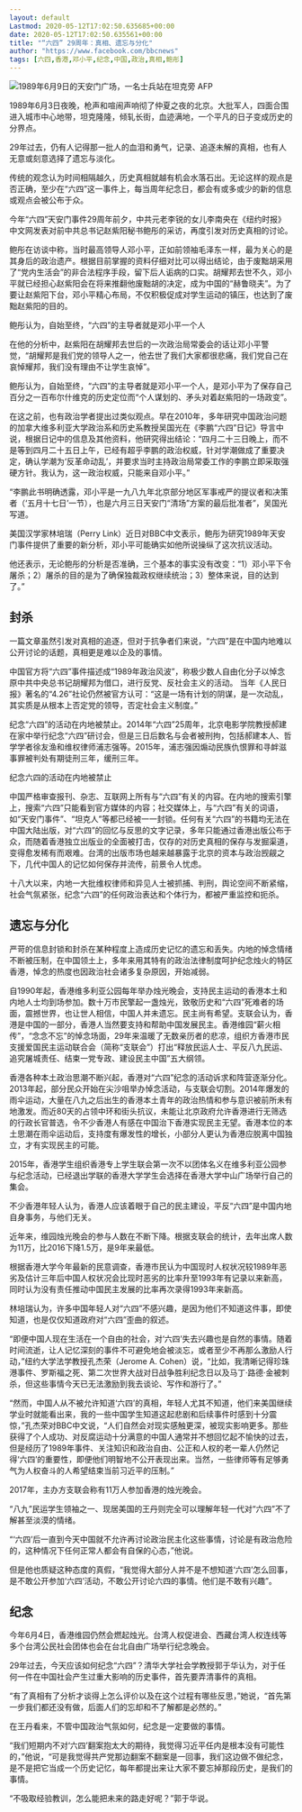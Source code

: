 ```yaml
---
layout: default
Lastmod: 2020-05-12T17:02:50.635685+00:00
date: 2020-05-12T17:02:50.635561+00:00
title: "“六四” 29周年：真相、遗忘与分化"
author: "https://www.facebook.com/bbcnews"
tags: [六四,香港,邓小平,纪念,中国,政治,真相,鲍彤]
---
```


 ![1989年6月9日的天安门广场，一名士兵站在坦克旁](https://images.weserv.nl/?url=https%3A//ichef.bbci.co.uk/news/320/cpsprodpb/0F10/production/_101865830_0b8dc897-17e2-4238-9eab-c67ea3173af9.jpg) AFP 

1989年6月3日夜晚，枪声和喧闹声响彻了仲夏之夜的北京。大批军人，四面合围进入城市中心地带，坦克隆隆，倾轧长街，血迹满地，一个平凡的日子变成历史的分界点。

29年过去，仍有人记得那一批人的血泪和勇气，记录、追逐未解的真相，也有人无意或刻意选择了遗忘与淡化。

传统的观念认为时间相隔越久，历史真相就越有机会水落石出。无论这样的观点是否正确，至少在“六四”这一事件上，每当周年纪念日，都会有或多或少的新的信息或观点会被公布于众。

今年“六四”天安门事件29周年前夕，中共元老李锐的女儿李南央在《纽约时报》中文网发表对前中共总书记赵紫阳秘书鲍彤的采访，再度引发对历史真相的讨论。

鲍彤在访谈中称，当时最高领导人邓小平，正如前领袖毛泽东一样，最为关心的是其身后的政治遗产。根据目前掌握的资料仔细对比可以得出结论，由于废黜胡采用了“党内生活会”的非合法程序手段，留下后人诟病的口实。胡耀邦去世不久，邓小平就已经担心赵紫阳会在将来推翻他废黜胡的决定，成为中国的“赫鲁晓夫”。为了要让赵紫阳下台，邓小平精心布局，不仅积极促成对学生运动的镇压，也达到了废黜赵紫阳的目的。

鲍彤认为，自始至终，“六四”的主导者就是邓小平一个人

在他的分析中，赵紫阳在胡耀邦去世后的一次政治局常委会的话让邓小平警觉，“胡耀邦是我们党的领导人之一，他去世了我们大家都很悲痛，我们党自己在哀悼耀邦，我们没有理由不让学生哀悼”。

鲍彤认为，自始至终，“六四”的主导者就是邓小平一个人，是邓小平为了保存自己百分之一百布尔什维克的历史定位而“个人谋划的、矛头对着赵紫阳的一场政变”。

在这之前，也有政治学者提出过类似观点。早在2010年，多年研究中国政治问题的加拿大维多利亚大学政治系和历史系教授吴国光在《李鹏“六四”日记》导言中说，根据日记中的信息及其他资料，他研究得出结论：“四月二十三日晚上，而不是等到四月二十五日上午，已经有超乎李鹏的政治权威，针对学潮做成了重要决定，确认学潮为‘反革命动乱’，并要求当时主持政治局常委工作的李鹏立即采取强硬方针。我认为，这一政治权威，只能来自邓小平。”

“李鹏此书明确透露，邓小平是一九八九年北京部分地区军事戒严的提议者和决策者（‘五月十七日’一节），也是六月三日天安门“清场”方案的最后批准者”，吴国光写道。

美国汉学家林培瑞（Perry Link）近日对BBC中文表示，鲍彤为研究1989年天安门事件提供了重要的新分析，邓小平可能确实如他所说操纵了这次抗议活动。

他还表示，无论鲍彤的分析是否准确，三个基本的事实没有改变：“1）邓小平下令屠杀；2）屠杀的目的是为了确保独裁政权继续统治；3）整体来说，目的达到了。”

封杀
--

一篇文章虽然引发对真相的追逐，但对于抗争者们来说，“六四”是在中国内地难以公开讨论的话题，真相更是难以企及的事情。

中国官方将“六四”事件描述成“1989年政治风波”，称极少数人自由化分子以悼念原中共中央总书记胡耀邦为借口，进行反党、反社会主义的活动。 当年《人民日报》著名的“4.26”社论仍然被官方认可：“这是一场有计划的阴谋，是一次动乱，其实质是从根本上否定党的领导，否定社会主义制度。”

纪念“六四”的活动在内地被禁止。2014年“六四”25周年，北京电影学院教授郝建在家中举行纪念“六四”研讨会，但是三日后数名与会者被刑拘，包括郝建本人、哲学学者徐友渔和维权律师浦志强等。2015年，浦志强因煽动民族仇恨罪和寻衅滋事罪被判处有期徒刑三年，缓刑三年。

纪念六四的活动在内地被禁止

中国严格审查报刊、杂志、互联网上所有与“六四”有关的内容。在内地的搜索引擎上，搜索“六四”只能看到官方媒体的内容；社交媒体上，与“六四”有关的词语，如“天安门事件”、“坦克人”等都已经被一一封锁。任何有关“六四”的书籍均无法在中国大陆出版，对“六四”的回忆与反思的文字记录，多年只能通过香港出版公布于众，而随着香港独立出版业的全面被打击，仅存的对历史真相的保存与发掘渠道，变得愈发稀有而艰难。台湾的出版市场也越来越暴露于北京的资本与政治觊觎之下，几代中国人的记忆如何保存并流传，前景令人忧虑。

十八大以来，内地一大批维权律师和异见人士被抓捕、判刑，舆论空间不断紧缩，社会气氛紧张，纪念“六四”的任何政治表达和个体行为，都被严重监控和扼杀。

遗忘与分化
-----

严苛的信息封锁和封杀在某种程度上造成历史记忆的遗忘和丢失。内地的悼念情绪不断被压制，在中国领土上，多年来用其特有的政治法律制度呵护纪念烛火的特区香港，悼念的热度也因政治社会诸多复杂原因，开始减弱。

自1990年起，香港维多利亚公园每年举办烛光晚会，支持民主运动的香港本土和内地人士均到场参加。数十万市民擎起一盏烛光，致敬历史和“六四”死难者的场面，震撼世界，也让世人相信，中国人并未遗忘。民主尚有希望。支联会认为，香港是中国的一部分，香港人当然要支持和帮助中国发展民主。香港维园“薪火相传”，“念念不忘”的悼念场面，29年来温暖了无数亲历者的悲凉，组织方香港市民支援爱国民主运动联合会（简称“支联会”）打出“释放民运人士、平反八九民运、追究屠城责任、结束一党专政、建设民主中国”五大纲领。

香港各种本土政治思潮不断兴起，香港对“六四”纪念的活动诉求和阵营逐渐分化。2013年起，部分民众开始在尖沙咀举办悼念活动，与支联会切割。2014年爆发的雨伞运动，大量在八九之后出生的香港本土青年的政治热情和参与意识被前所未有地激发。而近80天的占领中环和街头抗议，未能让北京政府允许香港进行无筛选的行政长官普选，令不少香港人有感在中国治下香港实现民主无望。香港本位的本土思潮在雨伞运动后，支持度有爆发性的增长，小部分人更认为香港应脱离中国独立，才有实现民主的可能。

2015年，香港学生组织香港专上学生联会第一次不以团体名义在维多利亚公园参与纪念活动，已经退出学联的香港大学学生会选择在香港大学中山广场举行自己的集会。

不少香港年轻人认为，香港人应该着眼于自己的民主建设，平反“六四”是中国内地自身事务，与他们无关。

近年来，维园烛光晚会的参与人数在不断下降。根据支联会的统计，去年出席人数为11万，比2016下降1.5万，是9年来最低。

根据香港大学今年最新的民意调查，香港市民认为中国现时人权状况较1989年恶劣及估计三年后中国人权状况会比现时恶劣的比率升至1993年有记录以来新高，同时认为没有责任推动中国民主发展的比率再次录得1993年来新高。

林培瑞认为，许多中国年轻人对“六四”不感兴趣，是因为他们不知道这件事，即使知道，也是仅仅知道政府对“六四”歪曲的叙述。

“即便中国人现在生活在一个自由的社会，对‘六四’失去兴趣也是自然的事情。随着时间流逝，让人记忆深刻的事件不可避免地会被淡忘，或者至少不再那么激励人行动，”纽约大学法学教授孔杰荣（Jerome A. Cohen）说，“比如，我清晰记得珍珠港事件、罗斯福之死、第二次世界大战对日战争胜利纪念日以及马丁·路德·金被刺杀，但这些事情今天已无法激励到我去谈论、写作和游行了。”

“然而，中国人从不被允许知道‘六四’的真相，年轻人尤其不知道，他们来美国继续学业时就能看出来，我的一些中国学生知道这起悲剧和后续事件时感到十分震惊，”孔杰荣对BBC中文说，“人们自然会对现实感触更深，被现实影响更多。那些获得了个人成功、对反腐运动十分满意的中国人通常并不想回忆起不愉快的过去，但是经历了1989年事件、关注知识和政治自由、公正和人权的老一辈人仍然记得‘六四’的重要性，即便他们明智地不公开表现出来。当然，一些律师等有足够勇气为人权奋斗的人希望结束当前习近平的压制。”

2017年，主办方支联会称有11万人参加香港的烛光晚会。

“八九”民运学生领袖之一、现居美国的王丹则完全可以理解年轻一代对“六四”不了解甚至淡漠的情绪。

“‘六四’后一直到今天中国就不允许再讨论政治民主化这些事情，讨论是有政治危险的，这种情况下任何正常人都会有自保的心态，”他说。

但是他也质疑这种态度的真假，“我觉得大部分人并不是不想知道‘六四’怎么回事，是不敢公开参加‘六四’活动，不敢公开讨论六四的事情。他们是不敢有兴趣”。

纪念
--

今年6月4日，香港维园仍然会燃起烛光。台湾人权促进会、西藏台湾人权连线等多个台湾公民社会团体也会在台北自由广场举行纪念晚会。

29年过去，今天应该如何纪念“六四”？清华大学社会学教授郭于华认为，对于任何一件在中国社会产生过重大影响的历史事件，首先要弄清事件的真相。

“有了真相有了分析才谈得上怎么评价以及在这个过程有哪些反思，”她说，“首先第一步我们都还没有做，后面人们的忘却和不了解都是必然的。”

在王丹看来，不管中国政治气氛如何，纪念是一定要做的事情。

“我们短期内不对‘六四’翻案抱太大的期待，我觉得习近平任内是根本没有可能性的，”他说，“可是我觉得共产党那边翻案不翻案是一回事，我们这边做不做纪念，是不是把它当成一个历史记忆，每年都提出来让大家不要忘掉那段历史，是我们的事情。

“不吸取经验教训，怎么能把未来的路走好呢？”郭于华说。

